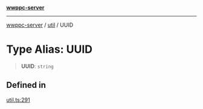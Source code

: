 [**wwppc-server**](../../README.md)

***

[wwppc-server](../../modules.md) / [util](../README.md) / UUID

# Type Alias: UUID

> **UUID**: `string`

## Defined in

[util.ts:291](https://github.com/WWPPC/WWPPC-server/blob/c08bb5874acf9739d5547370b47d1a65e80f6db4/src/util.ts#L291)
